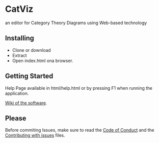 # CatViz
an editor for Category Theory Diagrams using Web-based technology

## Installing

* Clone or download
* Extract
* Open index.html ona browser.

## Getting Started

Help Page available in html/help.html or by pressing F1 when running the application.

[Wiki of the software](https://github.com/gmramella/CatViz/wiki).

## Please

Before commiting Issues, make sure to read the [Code of Conduct](https://github.com/gmramella/CatViz/blob/master/CODE_OF_CONDUCT.md) and the [Contributing with issues](https://github.com/gmramella/CatViz/blob/master/CONTRIBUTING.md) files.

